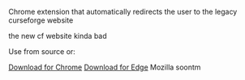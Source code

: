 Chrome extension that automatically redirects the user to the legacy curseforge website

the new cf website kinda bad

Use from source or:

[Download for Chrome](https://chrome.google.com/webstore/detail/legacy-curseforge/demgedckcknojckmoaijngacegggnpem/related)
[Download for Edge](https://microsoftedge.microsoft.com/addons/detail/legacy-curseforge/kjeaegognedbnncofajgjcdifgndjeng)
Mozilla soontm
